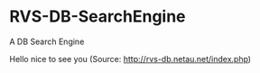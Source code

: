 # RVS-DB-SearchEngine
A DB Search Engine

Hello nice to see you
(Source: http://rvs-db.netau.net/index.php)
